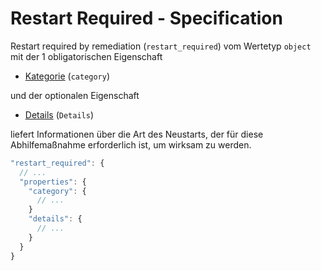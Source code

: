 # Restart Required - Specification

Restart required by remediation (`restart_required`) vom Wertetyp `object` mit der 1 obligatorischen Eigenschaft

* [Kategorie](Schwachstellen/Schwachstellen/Beseitigungen/Beseitigung/restart_required/category-spec.de.md) (`category`)

und der optionalen Eigenschaft

* [Details](Schwachstellen/Schwachstellen/Beseitigungen/Remediation/Neustart_required/details-spec.de.md) (`Details`)

liefert Informationen über die Art des Neustarts, der für diese Abhilfemaßnahme erforderlich ist, um wirksam zu werden.

```javascript
"restart_required": {
  // ...
  "properties": {
    "category": {
      // ...
    }
    "details": {
      // ...
    }
  }
}
```